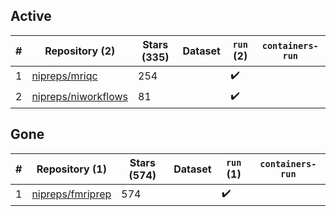 ## Active
| # | Repository (2) | Stars (335) | Dataset | `run` (2) | `containers-run` |
| --- | --- | --- | --- | --- | --- |
| 1 | [nipreps/mriqc](https://github.com/nipreps/mriqc) | 254 |  | :heavy_check_mark: |  |
| 2 | [nipreps/niworkflows](https://github.com/nipreps/niworkflows) | 81 |  | :heavy_check_mark: |  |

## Gone
| # | Repository (1) | Stars (574) | Dataset | `run` (1) | `containers-run` |
| --- | --- | --- | --- | --- | --- |
| 1 | [nipreps/fmriprep](https://github.com/nipreps/fmriprep) | 574 |  | :heavy_check_mark: |  |
